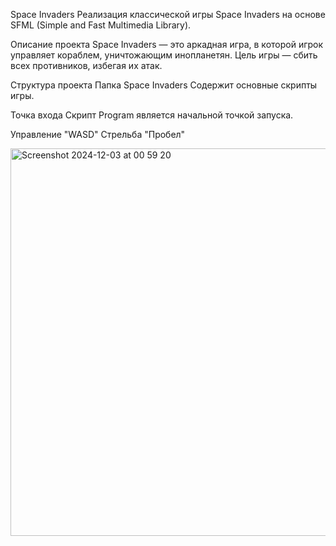 Space Invaders
Реализация классической игры Space Invaders на основе SFML (Simple and Fast Multimedia Library).

Описание проекта
Space Invaders — это аркадная игра, в которой игрок управляет кораблем, уничтожающим инопланетян. Цель игры — сбить всех противников, избегая их атак.

Структура проекта
Папка Space Invaders
Содержит основные скрипты игры.

Точка входа
Скрипт Program является начальной точкой запуска.

Управление "WASD"
Стрельба "Пробел"

<img width="620" alt="Screenshot 2024-12-03 at 00 59 20" src="https://github.com/user-attachments/assets/6df0b7ca-cf66-4cd5-9c56-f99fd1535f7a">
